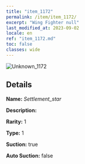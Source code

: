 ```yaml
---
title: "item_1172"
permalink: /item/item_1172/
excerpt: "Wing Fighter null"
last_modified_at: 2023-09-02
locale: en
ref: "item_1172.md"
toc: false
classes: wide
---
```



 ![Unknown_1172](/images/item/Settlement_star_p.png)



## Details

 **Name:** *Settlement_star* 

 **Description:** 

 **Rarity:** 1 

 **Type:** 1 

 **Suction:** true 

 **Auto Suction:** false 


